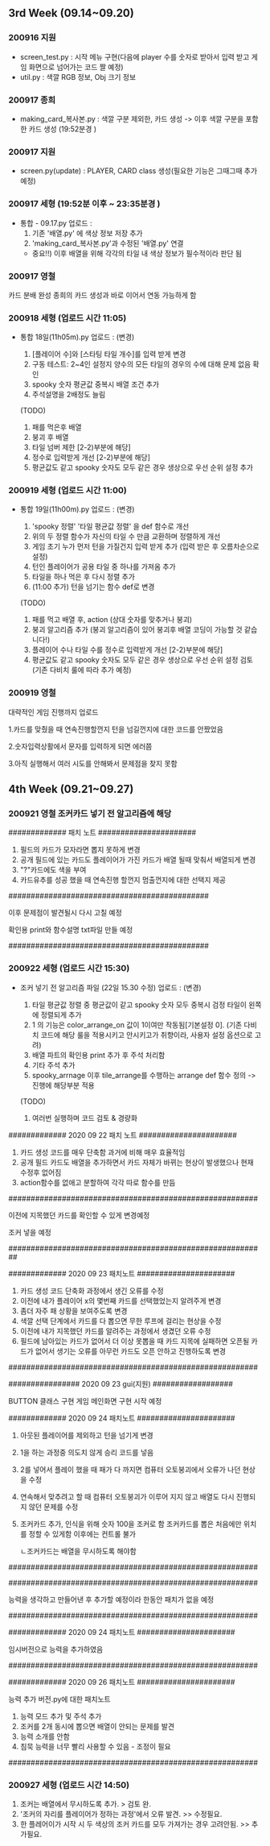 ## 3rd Week (09.14~09.20)
### 200916 지원
- screen_test.py : 시작 메뉴 구현(다음에 player 수를 숫자로 받아서 입력 받고 게임 화면으로 넘어가는 코드 짤 예정)
- util.py : 색깔 RGB 정보, Obj 크기 정보

### 200917 종희
- making_card_복사본.py : 색깔 구분 제외한, 카드 생성
-> 이후 색깔 구분을 포함한 카드 생성 (19:52분경 )

### 200917 지원
- screen.py(update) : PLAYER, CARD class 생성(필요한 기능은 그때그때 추가예정)

### 200917 세형 (19:52분 이후 ~ 23:35분경 )
- 통합 - 09.17.py 업로드 :
  1. 기존 '배열.py' 에 색상 정보 저장 추가
  2. 'making_card_복사본.py'과 수정된 '배열.py' 연결
  * 중요!!) 이후 배열을 위해 각각의 타일 내 색상 정보가 필수적이라 판단 됨
  
### 200917 영철
  카드 분배 완성
  종희의 카드 생성과 바로 이어서 연동 가능하게 함

### 200918 세형 (업로드 시간 11:05)
- 통합 18일(11h05m).py 업로드 :
  (변경)
  1. [플레이어 수]와 [스타팅 타일 개수]를 입력 받게 변경
  2. 구동 테스트: 2~4인 설정지 양수의 모든 타일의 경우의 수에 대해 문제 없음 확인
  3. spooky 숫자 평균값 중복시 배열 조건 추가
  4. 주석설명을 2배정도 늘림

  (TODO)
  1) 패를 먹은후 배열
  2) 붕괴 후 배열
  3) 타일 넘버 제한 [2-2)부분에 해당]
  4) 정수로 입력받게 개선 [2-2)부분에 해당]
  5) 평균값도 같고 spooky 숫자도 모두 같은 경우 생상으로 우선 순위 설정 추가

### 200919 세형 (업로드 시간 11:00)
- 통합 19일(11h00m).py 업로드 :
  (변경)
  1. 'spooky 정렬' '타일 평균값 정렬' 을 def 함수로 개선
  2. 위의 두 정렬 함수가 자신의 타일 수 만큼 교환하며 정렬하게 개선 
  3. 게임 초기 누가 먼저 턴을 가질건지 입력 받게 추가 (입력 받은 후 오름차순으로 설정)
  4. 턴인 플레이어가 공용 타일 중 하나를 가져옴 추가
  5. 타일을 하나 먹은 후 다시 정렬 추가
  6. (11:00 추가) 턴을 넘기는 함수 def로 변경

  (TODO)
  1) 패를 먹고 배열 후, action (상대 숫자를 맞추거나 붕괴) 
  2) 붕괴 알고리즘 추가 (붕괴 알고리즘이 있어 붕괴후 배열 코딩이 가능할 것 같습니다!)
  4) 플레이어 수나 타일 수를 정수로 입력받게 개선 [2-2)부분에 해당]
  5) 평균값도 같고 spooky 숫자도 모두 같은 경우 생상으로 우선 순위 설정 검토 (기존 다비치 룰에 따라 추가 예정)
  
### 200919 영철 
대략적인 게임 진행까지 업로드
  
  1.카드를 맞췄을 때 연속진행할껀지 턴을 넘길껀지에 대한 코드를 안짰었음
  
  2.숫자입력상활에서 문자를 입력하게 되면 에러쯤 
  
  3.아직 실행해서 여러 시도를 안해봐서 문제점을 찾지 못함

## 4th Week (09.21~09.27)
### 200921 영철 조커카드 넣기 전 알고리즘에 해당 

############# 패치 노트 ######################

 1. 필드의 카드가 모자라면 뽑지 못하게 변경
 2. 공개 필드에 있는 카드도 플레이어가 가진 카드가 배열 될때 맞춰서 배열되게 변경
 3. "?"카드에도 색을 부여
 4. 카드유추를 성공 했을 때 연속진행 할껀지 멈출껀지에 대한 선택지 제공

#############################################

이후 문제점이 발견될시 다시 고칠 예정

확인용 print와 함수설명 txt파일 만들 예정

#############################################

### 200922 세형 (업로드 시간 15:30)
- 조커 넣기 전 알고리즘 파일 (22일 15.30 수정) 업로드 :
  (변경)
  1. 타일 평균값 정렬 중 평균값이 같고 spooky 숫자 모두 중복시 검정 타일이 왼쪽에 정렬되게 추가
  2. 1 의 기능은 color_arrange_on 값이 1이여만 작동됨[기본설정 0]. (기존 다비치 코드에 해당 룰을 적용시키고 안시키고가 취향이라, 사용자 설정 옵션으로 고려)
  3. 배열 파트의 확인용 print 추가 후 주석 처리함
  4. 기타 주석 추가
  5. spooky_arrnage 이후 tile_arrange를 수행하는 arrange def 함수 정의 -> 진행에 해당부분 적용

  (TODO)
  1. 여러번 실행하며 코드 검토 & 경량화

############# 2020 09 22 패치 노트 ######################

  1. 카드 생성 코드를 매우 단축함 과거에 비해 매우 효율적임
  2. 공개 필드 카드도 배열을 추가하면서 카드 자체가 바뀌는 현상이 발생했으나 현재 수정후 없어짐
  3. action함수를 없애고 분할하여 각각 따로 함수를 만듬

########################################################
  
  이전에 지목했던 카드를 확인할 수 있게 변경예정
  
  조커 넣을 예정
  
##########################################################

############# 2020 09 23 패치노트 ######################

  1. 카드 생성 코드 단축화 과정에서 생긴 오류를 수정
  2. 이전에 내가 플레이어 x의 몇번째 카드를 선택했었는지 알려주게 변경
  3. 좀더 자주 패 상황을 보여주도록 변경
  4. 색깔 선택 단계에서 카드를 다 뽑으면 무한 루프에 걸리는 현상을 수정 
  5. 이전에 내가 지목했던 카드를 알려주는 과정에서 생겼던 오류 수정
  6. 필드에 남아있는 카드가 없어서 더 이상 못뽑을 때 카드 지목에 실패하면 오픈될 카드가 없어서 생기는 오류를 
     아무런 카드도 오픈 안하고 진행하도록 변경

########################################################



################ 2020 09 23 gui(지원) ##################
  
  BUTTON 클래스 구현
  게임 메인화면 구현 시작 예정

############# 2020 09 24 패치노트 ######################

  1. 아웃된 플레이어를 제외하고 턴을 넘기게 변경
  2. 1을 하는 과정중 의도치 않게 승리 코드를 넣음
  3. 2를 넣어서 플레이 했을 때 패가 다 까지면 컴퓨터 오토붕괴에서 오류가 나던 현상을 수정
  4. 연속해서 맞추려고 할 때 컴퓨터 오토붕괴가 이루어 지지 않고 배열도 다시 진행되지 않던 문제를 수정
  5. 조커카드 추가,  인식을 위해 숫자 100을 조커로 함 조커카드를 뽑은 처음에만 위치를 정할 수 있게함 이후에는 컨트롤 불가
     
     ㄴ조커카드는 배열을 무시하도록 해야함

########################################################

########################################################
  
  능력을 생각하고 만들어낸 후 추가할 예정이라 한동안 패치가 없을 예정
  
########################################################

############# 2020 09 24 패치노트 ######################

  임시버전으로 능력을 추가하였음
  
########################################################

############# 2020 09 26 패치노트 ######################

능력 추가 버전.py에 대한 패치노트
 1. 능력 모드 추가 및 주석 추가
 2. 조커를 2개 동시에 뽑으면 배열이 안되는 문제를 발견
 3. 능력 소개를 안함
 4. 침묵 능력을 너무 빨리 사용할 수 있음 - 조정이 필요

########################################################

### 200927 세형 (업로드 시간 14:50)

 1. 조커는 배열에서 무시하도록 추가. > 검토 완.
 2. '조커의 자리를 플레이어가 정하는 과정'에서 오류 발견. >> 수정필요.
 3. 한 플레어이가 시작 시 두 색상의 조커 카드를 모두 가져가는 경우 고려안됨. >> 추가필요.
